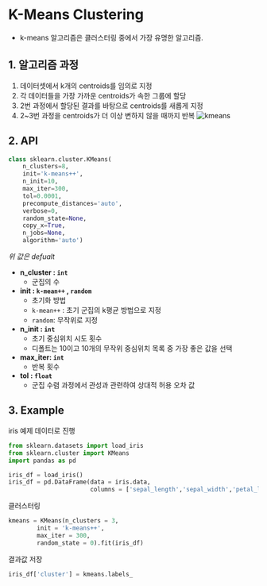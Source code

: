 # K-Means Clustering

- k-means 알고리즘은 클러스터링 중에서 가장 유명한 알고리즘.

## 1. 알고리즘 과정
1. 데이터셋에서 k개의 centroids를 임의로 지정
2. 각 데이터들을 가장 가까운 centroids가 속한 그룹에 할당
3. 2번 과정에서 할당된 결과를 바탕으로 centroids를 새롭게 지정
4. 2~3번 과정을 centroids가 더 이상 변하지 않을 때까지 반복
![kmeans](https://i.imgur.com/WL1tIZ4.gif)

## 2. API
```python
class sklearn.cluster.KMeans(
	n_clusters=8, 
	init='k-means++', 
	n_init=10, 
	max_iter=300, 
	tol=0.0001, 
	precompute_distances='auto',
	verbose=0,
	random_state=None,
	copy_x=True,
	n_jobs=None,
	algorithm='auto')
```
*위 값은 defualt*

- **n_cluster : `int`**
	- 군집의 수
- **init : `k-mean++` , `random`**
	- 초기화 방법
	- `k-mean++` : 초기 군집의 k평균 방법으로 지정
	- `random`: 무작위로 지정
- **n_init : `int`**
	- 초기 중심위치 시도 횟수
	- 디폴트는 10이고 10개의 무작위 중심위치 목록 중 가장 좋은 값을 선택
- **max_iter: `int`**
	- 반복 횟수
- **tol : `float`**
	- 군집 수렴 과정에서 관성과 관련하여 상대적 허용 오차 값

## 3. Example
iris 예제 데이터로 진행
```python
from sklearn.datasets import load_iris
from sklearn.cluster import KMeans
import pandas as pd

iris_df = load_iris()
iris_df = pd.DataFrame(data = iris.data,
                       columns = ['sepal_length','sepal_width','petal_length','petal_width'])
```
클러스터링
```python
kmeans = KMeans(n_clusters = 3, 
		init = 'k-means++', 
		max_iter = 300, 
		random_state = 0).fit(iris_df)
```
결과값 저장
```python
iris_df['cluster'] = kmeans.labels_
